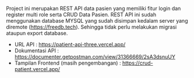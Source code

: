 Project ini merupakan REST API data pasien yang memiliki fitur login dan register multi role serta CRUD Data Pasien. REST API ini sudah menggunakan database MYSQL yang sudah disimpan kedalam server yang diremote (https://freedb.tech). Sehingga tidak perlu melakukan migrasi ataupun export database.

- URL API : https://patient-api-three.vercel.app/
- Dokumentasi API : https://documenter.getpostman.com/view/31366669/2sA3dsnuUY
- Tampilan Frontend (masih pengembangan) : https://crud-patient.vercel.app/
